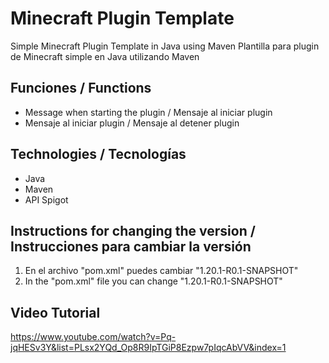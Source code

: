 # Minecraft Plugin Template
Simple Minecraft Plugin Template in Java using Maven
Plantilla para plugin de Minecraft simple en Java utilizando Maven

## Funciones / Functions
-  Message when starting the plugin / Mensaje al iniciar plugin
-  Mensaje al iniciar plugin / Mensaje al detener plugin
## Technologies / Tecnologías
- Java
- Maven
- API Spigot

## Instructions for changing the version / Instrucciones para cambiar la versión

1. En el archivo "pom.xml" puedes cambiar "<version>1.20.1-R0.1-SNAPSHOT</version>"
1. In the "pom.xml" file you can change "<version>1.20.1-R0.1-SNAPSHOT</version>"


## Video Tutorial
https://www.youtube.com/watch?v=Pq-jqHESv3Y&list=PLsx2YQd_Op8R9IpTGiP8Ezpw7pIqcAbVV&index=1
